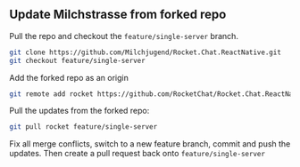 ## Update Milchstrasse from forked repo
Pull the repo and checkout the `feature/single-server` branch.
```bash
git clone https://github.com/Milchjugend/Rocket.Chat.ReactNative.git
git checkout feature/single-server
```
Add the forked repo as an origin

```bash
git remote add rocket https://github.com/RocketChat/Rocket.Chat.ReactNative.git
```
Pull the updates from the forked repo:

```bash
git pull rocket feature/single-server
```
Fix all merge conflicts, switch to a new feature branch, commit and push the updates. Then create a pull request back onto `feature/single-server`